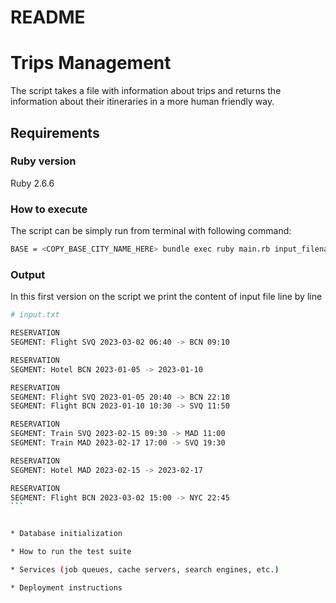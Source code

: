 # README

# Trips Management

The script takes a file with information about trips and returns the information about 
their itineraries in a more human friendly way.

## Requirements

### Ruby version
Ruby 2.6.6

### How to execute
The script can be simply run from terminal with following command:
```bash
BASE = <COPY_BASE_CITY_NAME_HERE> bundle exec ruby main.rb input_filename
```

### Output
In this first version on the script we print the content of input file line by line


````bash
# input.txt

RESERVATION
SEGMENT: Flight SVQ 2023-03-02 06:40 -> BCN 09:10

RESERVATION
SEGMENT: Hotel BCN 2023-01-05 -> 2023-01-10

RESERVATION
SEGMENT: Flight SVQ 2023-01-05 20:40 -> BCN 22:10
SEGMENT: Flight BCN 2023-01-10 10:30 -> SVQ 11:50

RESERVATION
SEGMENT: Train SVQ 2023-02-15 09:30 -> MAD 11:00
SEGMENT: Train MAD 2023-02-17 17:00 -> SVQ 19:30

RESERVATION
SEGMENT: Hotel MAD 2023-02-15 -> 2023-02-17

RESERVATION
SEGMENT: Flight BCN 2023-03-02 15:00 -> NYC 22:45
```


* Database initialization

* How to run the test suite

* Services (job queues, cache servers, search engines, etc.)

* Deployment instructions
